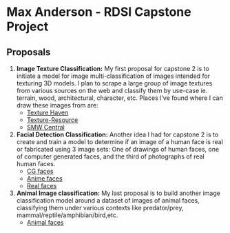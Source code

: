 # Max Anderson - RDSI Capstone Project 

## Proposals

1. **Image Texture Classification:** My first proposal for capstone 2 is to initiate a model for image multi-classification of images intended for texturing 3D models. I plan to scrape a large group of image textures from various sources on the web and classify them by use-case ie. terrain, wood, architectural, character, etc. Places I’ve found where I can draw these images from are:
    - [Texture Haven](https://texturehaven.com/textures/)
    - [Texture-Resource](https://www.textures-resource.com/)  
    - [SMW Central](https://www.smwcentral.net/?p=section&s=sm64textures)
2. **Facial Detection Classification:** Another idea I had for capstone 2 is to create and train a model to determine if an image of a human face is real or fabricated using 3 image sets: One of drawings of human faces, one of computer generated faces, and the third of photographs of real human faces.
   - [CG faces](https://www.kaggle.com/allexmendes/synthetic-gaze-and-face-segmentation)
   - [Anime faces](https://www.kaggle.com/soumikrakshit/anime-faces)
   - [Real faces](https://www.kaggle.com/atulanandjha/lfwpeople)
3. **Animal Image classification:** My last proposal is to build another image classification model around a dataset of images of animal faces, classifying them under various contexts like predator/prey, mammal/reptile/amphibian/bird,etc.
    - [Animal faces](https://www.kaggle.com/andrewmvd/animal-faces)
